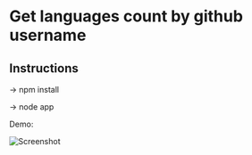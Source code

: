 # Get languages count by github username

## Instructions

-> npm install

-> node app

Demo:

![Screenshot](https://i.ibb.co/ZWXj0sP/Screen-Shot-2022-01-17-at-11-27-30-PM.png)
